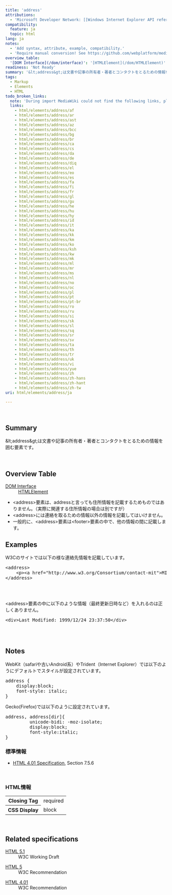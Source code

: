 ```yaml
---
title: 'address'
attributions:
  - 'Microsoft Developer Network: [[Windows Internet Explorer API reference](http://msdn.microsoft.com/en-us/library/ie/hh828809%28v=vs.85%29.aspx) Article]'
compatibility:
  feature: ja
  topic: html
lang: ja
notes:
  - 'Add syntax, attribute, example, compatibility.'
  - 'Require manual conversion! See https://github.com/webplatform/mediawiki-conversion/issues/24'
overview_table:
  '[DOM Interface](/dom/interface)': '[HTMLElement](/dom/HTMLElement)'
readiness: 'Not Ready'
summary: '&lt;address&gt;は文書や記事の所有者・著者とコンタクトをとるための情報を囲む要素です。'
tags:
  - Markup
  - Elements
  - HTML
todo_broken_links:
  note: 'During import MediaWiki could not find the following links, please fix and adjust this list.'
  links:
    - html/elements/address/af
    - html/elements/address/ar
    - html/elements/address/ast
    - html/elements/address/az
    - html/elements/address/bcc
    - html/elements/address/bg
    - html/elements/address/br
    - html/elements/address/ca
    - html/elements/address/cs
    - html/elements/address/da
    - html/elements/address/de
    - html/elements/address/diq
    - html/elements/address/el
    - html/elements/address/eo
    - html/elements/address/es
    - html/elements/address/fa
    - html/elements/address/fi
    - html/elements/address/fr
    - html/elements/address/gl
    - html/elements/address/gu
    - html/elements/address/he
    - html/elements/address/hu
    - html/elements/address/hy
    - html/elements/address/id
    - html/elements/address/it
    - html/elements/address/ka
    - html/elements/address/kk
    - html/elements/address/km
    - html/elements/address/ko
    - html/elements/address/ksh
    - html/elements/address/kw
    - html/elements/address/mk
    - html/elements/address/ml
    - html/elements/address/mr
    - html/elements/address/ms
    - html/elements/address/nl
    - html/elements/address/no
    - html/elements/address/oc
    - html/elements/address/pl
    - html/elements/address/pt
    - html/elements/address/pt-br
    - html/elements/address/ro
    - html/elements/address/ru
    - html/elements/address/si
    - html/elements/address/sk
    - html/elements/address/sl
    - html/elements/address/sq
    - html/elements/address/sr
    - html/elements/address/sv
    - html/elements/address/ta
    - html/elements/address/th
    - html/elements/address/tr
    - html/elements/address/uk
    - html/elements/address/vi
    - html/elements/address/yue
    - html/elements/address/zh
    - html/elements/address/zh-hans
    - html/elements/address/zh-hant
    - html/elements/address/zh-tw
uri: html/elements/address/ja

---
```

<p><br/></p>
<h2>Summary</h2>
<p>
&amp;lt;address&amp;gt;は文書や記事の所有者・著者とコンタクトをとるための情報を囲む要素です。</p><p><br/></p>
<h2>Overview Table</h2>

<dl><dt><a href="/dom/interface"> DOM Interface</a></dt>
  <dd><a href="/dom/HTMLElement">HTMLElement</a></dd>
</dl><ul><li> &lt;address&gt;要素は、addressと言っても住所情報を記載するためものではありません。（実際に関連する住所情報の場合は別ですが）</li>
<li> &lt;address&gt;には連絡を取るための情報以外の情報を記載してはいけません。</li>
<li> 一般的に、&lt;address&gt;要素は&lt;footer&gt;要素の中で、他の情報の間に記載します。</li></ul><h2>Examples</h2>
<p>W3Cのサイトでは以下の様な連絡先情報を記載しています。
</p>
<div class="example">
<pre class="html">
&lt;address&gt;
    &lt;p&gt;&lt;a href="http://www.w3.org/Consortium/contact-mit"&gt;MIT&lt;/a&gt;&lt;/p&gt;
&lt;/address&gt;

</pre>
<p><br/></p>
</div>
<p>&lt;address&gt;要素の中に以下のような情報（最終更新日時など）を入れるのは正しくありません。
</p>
<div class="example">
<pre class="html">
&lt;div&gt;Last Modified: 1999/12/24 23:37:50&lt;/div&gt;

</pre>
<p><br/></p>
</div>
<h2>Notes</h2>
<p>WebKit（safariや古いAndroid系）やTrident（Internet Explorer）では以下のようにデフォルトでスタイルが設定されています。
</p>
<pre>address {
	display:block;
	font-style: italic;
}</pre>
<p>Gecko(Firefox)では以下のように設定されています。
</p>
<pre>address, address[dir]{
         unicode-bidi: -moz-isolate;
         display:block;
         font-style:italic;
}</pre>
<h3>標準情報</h3>
<ul><li><a rel="nofollow" class="external text" href="http://go.microsoft.com/fwlink/p/?linkid=25320">HTML 4.01 Specification</a>, Section 7.5.6</li></ul><p><br/></p>
<h3>HTML情報</h3>
<table class="wikitable"><tr><th>Closing Tag
</th>
<td>required
</td></tr><tr><th>CSS Display
</th>
<td>block
</td></tr></table><p> 
</p>
<h2>Related specifications</h2>

<dl><dt><a rel="nofollow" class="external text" href="http://www.w3.org/TR/html51/sections.html#the-address-element">HTML 5.1</a></dt>
  <dd>W3C Working Draft</dd>
</dl><dl><dt><a rel="nofollow" class="external text" href="http://www.w3.org/TR/html5/sections.html#the-address-element">HTML 5</a></dt>
  <dd>W3C Recommendation</dd>
</dl><dl><dt><a rel="nofollow" class="external text" href="http://www.w3.org/TR/html401/struct/global.html#edef-ADDRESS">HTML 4.01</a></dt>
  <dd>W3C Recommendation</dd>
</dl>
